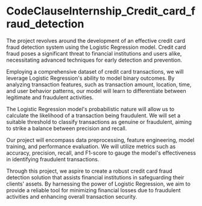 # CodeClauseInternship_Credit_card_fraud_detection

The project revolves around the development of an effective credit card fraud detection system using the Logistic Regression model. Credit card fraud poses a significant threat to financial institutions and users alike, necessitating advanced techniques for early detection and prevention.

Employing a comprehensive dataset of credit card transactions, we will leverage Logistic Regression's ability to model binary outcomes. By analyzing transaction features, such as transaction amount, location, time, and user behavior patterns, our model will learn to differentiate between legitimate and fraudulent activities.

The Logistic Regression model's probabilistic nature will allow us to calculate the likelihood of a transaction being fraudulent. We will set a suitable threshold to classify transactions as genuine or fraudulent, aiming to strike a balance between precision and recall.

Our project will encompass data preprocessing, feature engineering, model training, and performance evaluation. We will utilize metrics such as accuracy, precision, recall, and F1-score to gauge the model's effectiveness in identifying fraudulent transactions.

Through this project, we aspire to create a robust credit card fraud detection solution that assists financial institutions in safeguarding their clients' assets. By harnessing the power of Logistic Regression, we aim to provide a reliable tool for minimizing financial losses due to fraudulent activities and enhancing overall transaction security.

